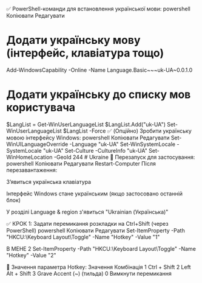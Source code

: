 ✅ PowerShell-команди для встановлення української мови:
powershell
Копіювати
Редагувати
# Додати українську мову (інтерфейс, клавіатура тощо)
Add-WindowsCapability -Online -Name Language.Basic~~~uk-UA~0.0.1.0

# Додати українську до списку мов користувача
$LangList = Get-WinUserLanguageList
$LangList.Add("uk-UA")
Set-WinUserLanguageList $LangList -Force
✅ (Опційно) Зробити українську мовою інтерфейсу Windows:
powershell
Копіювати
Редагувати
Set-WinUILanguageOverride -Language "uk-UA"
Set-WinSystemLocale -SystemLocale "uk-UA"
Set-Culture -CultureInfo "uk-UA"
Set-WinHomeLocation -GeoId 244  # Ukraine
🔁 Перезапуск для застосування:
powershell
Копіювати
Редагувати
Restart-Computer
Після перезавантаження:

З’явиться українська клавіатура

Інтерфейс Windows стане українським (якщо застосовано останній блок)

У розділі Language & region з'явиться "Ukrainian (Українська)"


✅ КРОК 1: Задати перемикання розкладки на Ctrl+Shift (через PowerShell)
powershell
Копіювати
Редагувати
Set-ItemProperty -Path "HKCU:\Keyboard Layout\Toggle" -Name "Hotkey" -Value "1"


В МЕНЕ 2
Set-ItemProperty -Path "HKCU:\Keyboard Layout\Toggle" -Name "Hotkey" -Value "2"


🧠 Значення параметра Hotkey:
Значення	Комбінація
1	Ctrl + Shift
2	Left Alt + Shift
3	Grave Accent (~) (тильда)
0	Вимкнути перемикання